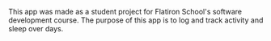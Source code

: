 This app was made as a student project for Flatiron School's software development course. The purpose of this app is to log and track activity and sleep over days.